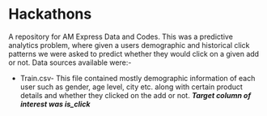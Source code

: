 # Hackathons
A repository for AM Express Data and Codes. This was a predictive analytics problem, where given a users demographic and historical click patterns we were asked to predict whether they would click on a given add or not. Data sources available were:-
* Train.csv- This file contained mostly demographic information of each user such as gender, age level, city etc. along with certain product details and whether they clicked on the add or not. ***Target column of interest was is_click***
